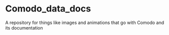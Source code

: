 # Comodo_data_docs
A repository for things like images and animations that go with Comodo and its documentation
